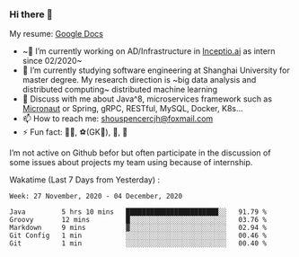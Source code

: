 ### Hi there 👋

My resume: [Google Docs](https://docs.google.com/document/d/1o7iQKDF-_HZUHg6cGiCSl6txrcuQ2tbQttHFFAUeRhc/edit?usp=sharing)

- ~🔭 I’m currently working on AD/Infrastructure in [Inceptio.ai](https://www.inceptio.ai/) as intern since 02/2020~
- 🌱 I’m currently studying software engineering at Shanghai University for master degree. My research direction is ~big data analysis and distributed computing~ distributed machine learning
- 💬 Discuss with me about Java^8, microservices framework such as [Micronaut](http://micronaut.io/) or Spring, gRPC, RESTful, MySQL, Docker, K8s...
- 📫 How to reach me: shouspencercjh@foxmail.com
- ⚡ Fun fact: 🚴‍♂️, ⚽(GK🥅), 🏓, 🏸

I’m not active on Github befor but often participate in the discussion of some issues about projects my team using because of internship.

Wakatime (Last 7 Days from Yesterday) :

<!--START_SECTION:waka-->
```text
Week: 27 November, 2020 - 04 December, 2020

Java         5 hrs 10 mins   ███████████████████████░░   91.79 % 
Groovy       12 mins         █░░░░░░░░░░░░░░░░░░░░░░░░   03.76 % 
Markdown     9 mins          ▓░░░░░░░░░░░░░░░░░░░░░░░░   02.94 % 
Git Config   1 min           ░░░░░░░░░░░░░░░░░░░░░░░░░   00.46 % 
Git          1 min           ░░░░░░░░░░░░░░░░░░░░░░░░░   00.40 % 
```
<!--END_SECTION:waka-->
